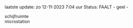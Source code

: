 laatste update: 
zo 12-11-2023  7:04   uur 
Status: FAALT - geel - 
<div class="service Y">schijfruimte</div><div class="service Y">microstation</div>